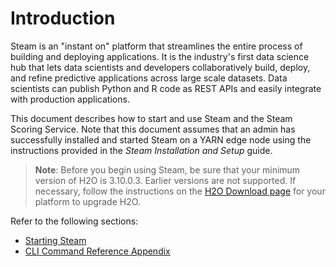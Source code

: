 # Introduction

Steam is an "instant on" platform that streamlines the entire process of building and deploying applications. It is the industry's first data science hub that lets data scientists and developers collaboratively build, deploy, and refine predictive applications across large scale datasets. Data scientists can publish Python and R code as REST APIs and easily integrate with production applications.

This document describes how to start and use Steam and the Steam Scoring Service. Note that this document assumes that an admin has successfully installed and started Steam on a YARN edge node using the instructions provided in the *Steam Installation and Setup* guide. 

>**Note**: Before you begin using Steam, be sure that your minimum version of H2O is 3.10.0.3. Earlier versions are not supported. If necessary, follow the instructions on the <a href="http://www.h2o.ai/download/h2o/choose">H2O Download page</a> for your platform to upgrade H2O. 

Refer to the following sections:

* [Starting Steam](StartingSteam.md)
* [CLI Command Reference Appendix](CLIAppendix.md)
